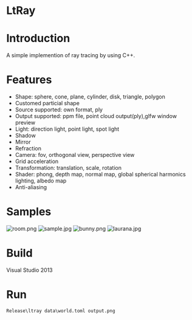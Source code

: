 
LtRay
=============

# Introduction #

A simple implemention of ray tracing by using C++.

# Features #

* Shape: sphere, cone, plane, cylinder, disk, triangle, polygon
* Customed particial shape
* Source supported: own format, ply
* Output supported: ppm file, point cloud output(ply),glfw window preview
* Light: direction light, point light, spot light
* Shadow
* Mirror
* Refraction
* Camera: fov, orthogonal view, perspective view
* Grid acceleration
* Transformation: translation, scale, rotation
* Shader: phong, depth map, normal map, global spherical harmonics lighting, albedo map
* Anti-aliasing

# Samples #

![room.png](samples/room.png)
![sample.jpg](samples/sample.jpg)
![bunny.png](samples/bunny.png)
![laurana.jpg](samples/laurana.jpg)

# Build #

Visual Studio 2013

# Run #

`Release\ltray data\world.toml output.png`